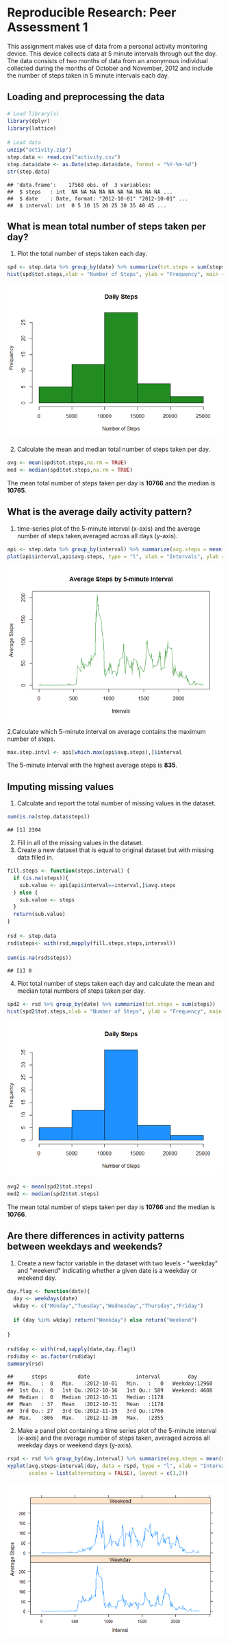 # Reproducible Research: Peer Assessment 1

This assignment makes use of data from a personal activity monitoring device. This device collects data at 5 minute intervals through out the day. The data consists of two months of data from an anonymous individual collected during the months of October and November, 2012 and include the number of steps taken in 5 minute intervals each day.


  
  
## Loading and preprocessing the data

```r
# Load library(s)
library(dplyr)
library(lattice)

# Load data
unzip("activity.zip")
step.data <- read.csv("activity.csv")
step.data$date <- as.Date(step.data$date, format = "%Y-%m-%d")
str(step.data)
```

```
## 'data.frame':	17568 obs. of  3 variables:
##  $ steps   : int  NA NA NA NA NA NA NA NA NA NA ...
##  $ date    : Date, format: "2012-10-01" "2012-10-01" ...
##  $ interval: int  0 5 10 15 20 25 30 35 40 45 ...
```
  
  
## What is mean total number of steps taken per day?  
  
  
1. Plot the total number of steps taken each day.

```r
spd <- step.data %>% group_by(date) %>% summarize(tot.steps = sum(steps))
hist(spd$tot.steps,xlab = "Number of Steps", ylab = "Frequency", main = "Daily Steps", col = "forestgreen")
```

![](PA1_template_files/figure-html/unnamed-chunk-2-1.png)<!-- -->
  
  
2. Calculate the mean and median total number of steps taken per day.

```r
avg <- mean(spd$tot.steps,na.rm = TRUE)
med <- median(spd$tot.steps,na.rm = TRUE)
```

The mean total number of steps taken per day is **10766** and the median is **10765**.  
  
  
## What is the average daily activity pattern?
  
  
1. time-series plot of the 5-minute interval (x-axis) and the average number of steps taken,averaged across all days (y-axis).

```r
api <- step.data %>% group_by(interval) %>% summarize(avg.steps = mean(steps,na.rm = TRUE))
plot(api$interval,api$avg.steps, type = "l", xlab = "Intervals", ylab = "Average Steps", main = "Average Steps by 5-minute Interval", col = "forestgreen")
```

![](PA1_template_files/figure-html/unnamed-chunk-4-1.png)<!-- -->
  
  
2.Calculate which 5-minute interval on average contains the maximum number of steps.

```r
max.step.intvl <- api[which.max(api$avg.steps),]$interval
```

The 5-minute interval with the highest average steps is **835**.
  
  
## Imputing missing values  
  
  
1. Calculate and report the total number of missing values in the dataset.

```r
sum(is.na(step.data$steps))
```

```
## [1] 2304
```
  
  
2. Fill in all of the missing values in the dataset.
3. Create a new dataset that is equal to original dataset but with missing data filled in.

```r
fill.steps <- function(steps,interval) {
  if (is.na(steps)){
    sub.value <- api[api$interval==interval,]$avg.steps
  } else {
    sub.value <- steps
  }
  return(sub.value)
}

rsd <- step.data 
rsd$steps<- with(rsd,mapply(fill.steps,steps,interval))

sum(is.na(rsd$steps))
```

```
## [1] 0
```
  
  
4. Plot total number of steps taken each day and calculate the mean and median total numbers of steps taken per day.

```r
spd2 <- rsd %>% group_by(date) %>% summarize(tot.steps = sum(steps))
hist(spd2$tot.steps,xlab = "Number of Steps", ylab = "Frequency", main = "Daily Steps", col = "dodgerblue")
```

![](PA1_template_files/figure-html/unnamed-chunk-8-1.png)<!-- -->

```r
avg2 <- mean(spd2$tot.steps)
med2 <- median(spd2$tot.steps)
```

The mean total number of steps taken per day is **10766** and the median is **10766**.
  
  
## Are there differences in activity patterns between weekdays and weekends?  
  
  
1. Create a new factor variable in the dataset with two levels - "weekday"
and "weekend" indicating whether a given date is a weekday or weekend
day.

```r
day.flag <- function(date){
  day <- weekdays(date)
  wkday <- c("Monday","Tuesday","Wednesday","Thursday","Friday")
  
  if (day %in% wkday) return("Weekday") else return("Weekend")
  
}

rsd$day <- with(rsd,sapply(date,day.flag))
rsd$day <- as.factor(rsd$day)
summary(rsd)
```

```
##      steps          date               interval         day       
##  Min.   :  0   Min.   :2012-10-01   Min.   :   0   Weekday:12960  
##  1st Qu.:  0   1st Qu.:2012-10-16   1st Qu.: 589   Weekend: 4608  
##  Median :  0   Median :2012-10-31   Median :1178                  
##  Mean   : 37   Mean   :2012-10-31   Mean   :1178                  
##  3rd Qu.: 27   3rd Qu.:2012-11-15   3rd Qu.:1766                  
##  Max.   :806   Max.   :2012-11-30   Max.   :2355
```
  
  
2. Make a panel plot containing a time series plot of the 5-minute interval (x-axis) and the average number of steps taken, averaged across all weekday days or weekend days (y-axis).

```r
rspd <- rsd %>% group_by(day,interval) %>% summarize(avg.steps = mean(steps))
xyplot(avg.steps~interval|day, data = rspd, type = "l", xlab = "Interval", ylab = "Average Steps",
       scales = list(alternating = FALSE), layout = c(1,2))
```

![](PA1_template_files/figure-html/unnamed-chunk-10-1.png)<!-- -->

